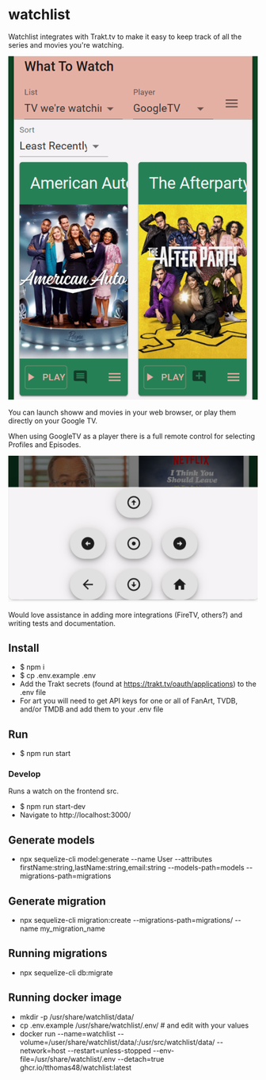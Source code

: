 # watchlist
Watchlist integrates with Trakt.tv to make it easy to keep track of all the series and movies you're watching. 

![Watchlist UI](images/ui.png?raw=true "UI")

You can launch showw and movies in your web browser, or play them directly on your Google TV. 

When using GoogleTV as a player there is a full remote control for selecting Profiles and Episodes.

![Watchlist Remote](images/remote.png?raw=true "Remote")

Would love assistance in adding more integrations (FireTV, others?) and writing tests and documentation.

## Install
- $ npm i
- $ cp .env.example .env
- Add the Trakt secrets (found at https://trakt.tv/oauth/applications) to the .env file
- For art you will need to get API keys for one or all of FanArt, TVDB, and/or TMDB and add them to your .env file

## Run
- $ npm run start

### Develop
Runs a watch on the frontend src.
- $ npm run start-dev
- Navigate to http://localhost:3000/ 

## Generate models
- npx sequelize-cli model:generate --name User --attributes firstName:string,lastName:string,email:string --models-path=models --migrations-path=migrations

## Generate migration
- npx sequelize-cli migration:create --migrations-path=migrations/ --name my_migration_name

## Running migrations
- npx sequelize-cli db:migrate

## Running docker image
- mkdir -p /usr/share/watchlist/data/
- cp .env.example /usr/share/watchlist/.env/ # and edit with your values
- docker run --name=watchlist --volume=/user/share/watchlist/data/:/usr/src/watchlist/data/ --network=host --restart=unless-stopped --env-file=/usr/share/watchlist/.env --detach=true ghcr.io/tthomas48/watchlist:latest

